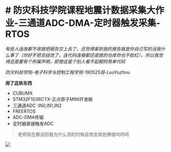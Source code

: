 # # 防灾科技学院课程地震计数据采集大作业-三通道ADC-DMA-定时器触发采集-RTOS
*有些人连改都不改就把报告交上去了，还觉得拿到我的报告就是你自己写的没我什么事了（你好歹把总结改了，连代码连接都还是我的仓库你也不脸红），所以我觉得还是要有个所属声明，即使这是个别人看不起眼的简单代码*

*防灾科技学院-电子科学与控制工程学院-190525班-LuoYuzhou*

**用了这些东西**
- CUBUMX
- STM32F103RCTX-正点原子MINI开发板
- 三通道ADC :IN0,IN1,IN2
- FREERTOS
- ADC-DMA传输
- 定时器直接触发ADC
> 老师现在都没回我为什么测的时候会改变其他俩值呜呜呜
> 
![](https://tse3-mm.cn.bing.net/th/id/OIP-C.9Pr9UjrwH7Md1kgPiWfkHwHaHa?pid=ImgDet&rs=1)
